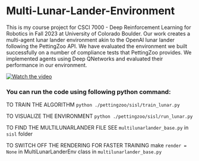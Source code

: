 # Multi-Lunar-Lander-Environment

This is my course project for CSCI 7000 - Deep Reinforcement Learning for Robotics in Fall 2023 at University of Colorado Boulder.
Our work creates a multi-agent lunar lander environment akin to the OpenAI lunar lander following the PettingZoo API. We have evaluated the environment we built
successfully on a number of compliance tests that PettingZoo provides. We implemented agents using Deep QNetworks and evaluated their performance in our environment.

[![Watch the video](https://img.youtube.com/vi/zEJbj0CxVS0/maxresdefault.jpg)](https://youtu.be/zEJbj0CxVS0)

### You can run the code using following python command:

TO TRAIN THE ALGORITHM
```python ./pettingzoo/sisl/train_lunar.py```

TO VISUALIZE THE ENVIRONMENT
```python ./pettingzoo/sisl/run_lunar.py``` 

TO FIND THE MULTILUNARLANDER FILE SEE 
```multilunarlander_base.py``` in ```sisl``` folder

TO SWITCH OFF THE RENDERING FOR FASTER TRAINING
make ```render = None``` in MultiLunarLanderEnv class in ```multilunarlander_base.py```


